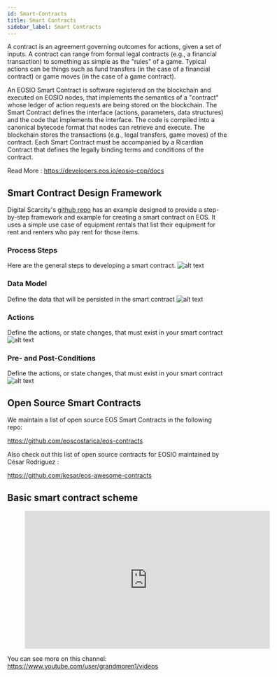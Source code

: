 ```yaml
---
id: Smart-Contracts
title: Smart Contracts
sidebar_label: Smart Contracts
---
```


A contract is an agreement governing outcomes for actions, given a set of inputs. A contract can range from formal legal contracts (e.g., a financial transaction) to something as simple as the "rules" of a game. Typical actions can be things such as fund transfers (in the case of a financial contract) or game moves (in the case of a game contract).

An EOSIO Smart Contract is software registered on the blockchain and executed on EOSIO nodes, that implements the semantics of a "contract" whose ledger of action requests are being stored on the blockchain. The Smart Contract defines the interface (actions, parameters, data structures) and the code that implements the interface. The code is compiled into a canonical bytecode format that nodes can retrieve and execute. The blockchain stores the transactions (e.g., legal transfers, game moves) of the contract. Each Smart Contract must be accompanied by a Ricardian Contract that defines the legally binding terms and conditions of the contract.

Read More : https://developers.eos.io/eosio-cpp/docs

## Smart Contract Design Framework 
Digital Scarcity's [github repo](https://github.com/digital-scarcity/equiprental) has an example designed to provide a step-by-step framework and example for creating a smart contract on EOS. It uses a simple use case of equipment rentals that list their equipment for rent and renters who pay rent for those items.

### Process Steps
Here are the general steps to developing a smart contract.
![alt text](/img/contracts/steps.png "Steps")


### Data Model
Define the data that will be persisted in the smart contract
![alt text](/img/contracts/datamodel.png "Data Model")

### Actions
Define the actions, or state changes, that must exist in your smart contract
![alt text](/img/contracts/actions.png "Actions")

### Pre- and Post-Conditions
Define the actions, or state changes, that must exist in your smart contract
![alt text](/img/contracts/prepostconditions.png "Pre- and Post-Conditions")


## Open Source Smart Contracts 
We maintain a list of open source EOS Smart Contracts in the following repo:

https://github.com/eoscostarica/eos-contracts

Also check out this list of open source contracts for EOSIO maintained by César Rodríguez :

https://github.com/kesar/eos-awesome-contracts

## Basic smart contract scheme

<figure class="video_container">
  <iframe width="560" height="315" src="https://www.youtube.com/embed/EbWDHrm2ETY" frameborder="0" allowfullscreen="true"> </iframe>
</figure>

You can see more on this channel: https://www.youtube.com/user/grandmoren1/videos